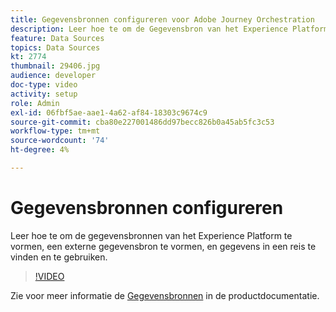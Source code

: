 ```yaml
---
title: Gegevensbronnen configureren voor Adobe Journey Orchestration
description: Leer hoe te om de Gegevensbron van het Experience Platform te vormen, een externe gegevensbron te vormen, en gegevens in een reis te vinden en te gebruiken.
feature: Data Sources
topics: Data Sources
kt: 2774
thumbnail: 29406.jpg
audience: developer
doc-type: video
activity: setup
role: Admin
exl-id: 06fbf5ae-aae1-4a62-af84-18303c9674c9
source-git-commit: cba80e227001486dd97becc826b0a45ab5fc3c53
workflow-type: tm+mt
source-wordcount: '74'
ht-degree: 4%

---
```


# Gegevensbronnen configureren

Leer hoe te om de gegevensbronnen van het Experience Platform te vormen, een externe gegevensbron te vormen, en gegevens in een reis te vinden en te gebruiken.

>[!VIDEO](https://video.tv.adobe.com/v/29406?quality=12&learn=on)

Zie voor meer informatie de [Gegevensbronnen](https://experienceleague.adobe.com/docs/journeys/using/data-source-journeys/about-data-sources.html?lang=en) in de productdocumentatie.
